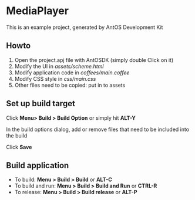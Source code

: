 # MediaPlayer
This is an example project, generated by AntOS Development Kit

## Howto

1. Open the project.apj file with AntOSDK (simply double Click on it)
2. Modify the UI in *assets/scheme.html*
3. Modify application code in *coffees/main.coffee*
4. Modify CSS style in *css/main.css*
5. Other files need to be copied: put in to assets

## Set up build target

Click **Menu> Build > Build Option** or simply hit **ALT-Y**

In the build options dialog, add or remove files that need to be
included into the build

Click **Save**

## Build application
* To build: **Menu > Build > Build** or **ALT-C**
* To build and run: **Menu > Build > Build and Run** or **CTRL-R**
* To release: **Menu > Build > Build release** or **ALT-P**